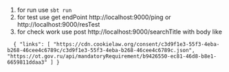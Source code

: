 1. for run use  ```sbt run```
2. for test use get endPoint http://localhost:9000/ping or http://localhost:9000/resTest
3. for check work use post http://localhost:9000/searchTitle with body like

`  
{
	  "links": [
	  	"https://cdn.cookielaw.org/consent/c3d9f1e3-55f3-4eba-b268-46cee4c6789c/c3d9f1e3-55f3-4eba-b268-46cee4c6789c.json",
		"https://ot.gov.ru/api/mandatoryRequirement/b9426550-ec81-46d8-b8e1-6659811ddaa3"
	  ]
  } 
  `
